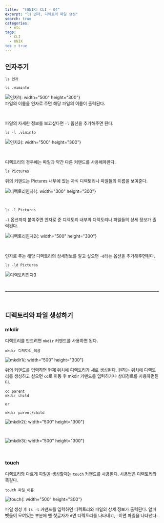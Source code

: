 ```yaml
---
title:  "[UNIX] CLI - 04"
excerpt: "ls 인자, 디렉토리 파일 생성"
search: true
categories: 
  - etc
tags: 
  - CLI
  - UNIX
toc : true
---
```


## 인자주기

```
ls 인자

ls .viminfo
```

![인자1](https://user-images.githubusercontent.com/70805241/114022292-96660f80-98ac-11eb-8312-8df2748b3cb9.png){: width="500" height="300"} <br>
파일의 이름을 인자로 주면 해당 파일의 이름이 출력된다.

<br>

파일의 자세한 정보를 보고싶다면 `-l` 옵션을 추가해주면 된다.

```
ls -l .viminfo
```
![인자2](https://user-images.githubusercontent.com/70805241/114022736-0d9ba380-98ad-11eb-84a0-4200e4db82d3.png){: width="500" height="300"}

<br>

디렉토리의 경우에는 파일과 약간 다른 커맨드를 사용해야한다.

```
ls Pictures
```

위의 커맨드는 Pictures 내부에 있는 자식 디렉토리나 파일들의 이름을 보여준다.

![디렉토리인자1](https://user-images.githubusercontent.com/70805241/114022949-463b7d00-98ad-11eb-80e9-c581fc4089b5.png){: width="300" height="300"}

<br>


```
ls -l Pictures
```

`-l` 옵션까지 붙여주면 인자로 준 디렉토리 내부의 디렉토리나 파일들의 상세 정보가 출력된다. <br>


![디렉토리인자2](https://user-images.githubusercontent.com/70805241/114023645-19d43080-98ae-11eb-9e71-113511df92a7.png){: width="500" height="300"}

<br>

인자로 주는 해당 디렉토리의 상세정보를 알고 싶으면 `-d`라는 옵션을 추가해주면된다.


```
ls -ld Pictures
```

![디렉토리인자3](https://user-images.githubusercontent.com/70805241/114024058-9404b500-98ae-11eb-9ffc-516bd4a40ff9.png)


<br>

----------------

<br>


## 디렉토리와 파일 생성하기

### mkdir
디렉토리를 만드려면 `mkdir` 커맨드를 사용하면 된다.

```
mkdir 디렉토리_이름
```

![mkdir1](https://user-images.githubusercontent.com/70805241/114024980-987d9d80-98af-11eb-9007-49044a402c5c.png){: width="500" height="300"} <br>


위의 커맨드를 입력하면 현재 위치에 디렉토리가 새로 생성된다. 원하는 위치에 디렉토리를 생성하고 싶으면 `cd`로 이동 후 mkdir 커맨드를 입력하거나 상대경로를 사용하면된다.

```
cd parent
mkdir child 

or

mkdir parent/child
```


![mkdir2](https://user-images.githubusercontent.com/70805241/114026728-8997ea80-98b1-11eb-8b4c-0e7a45229523.png){: width="500" height="300"}

<br>

![mkdir3](https://user-images.githubusercontent.com/70805241/114026758-94527f80-98b1-11eb-8550-0b1a9bb3848f.png){: width="500" height="300"}


<br>

### touch

디렉토리와 다르게 파일을 생성할때는 `touch` 커맨드를 사용한다. 사용법은 디렉토리와 똑같다.

```
touch 파일_이름
```

![touch](https://user-images.githubusercontent.com/70805241/114027341-383c2b00-98b2-11eb-9708-49a93298ab32.png){: width="500" height="300"}

파일 생성 후 `ls -l` 커맨드를 입력하면 디렉토리와 파일의 상세 정보가 출력된다. 알파벳들이 모여있는 부분에 맨 첫글자가 `d`면 디렉토리를 나타내고, `-`이면 파일을 나타낸다.
